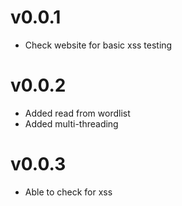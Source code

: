 # v0.0.1
- Check website for basic xss testing

# v0.0.2
- Added read from wordlist
- Added multi-threading

# v0.0.3
- Able to check for xss